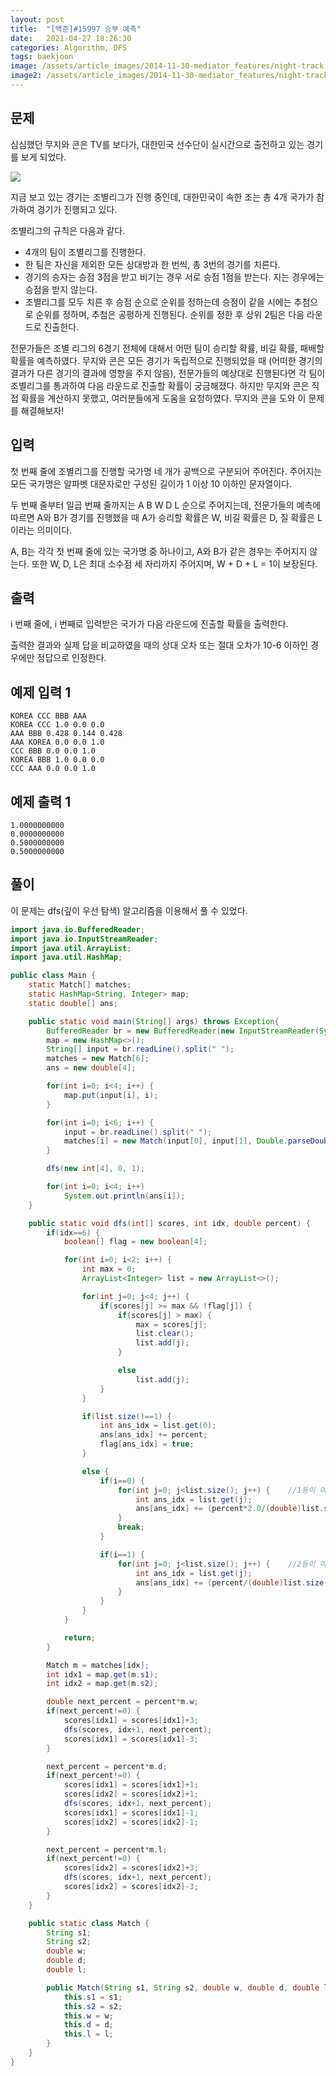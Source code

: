 ```yaml
---
layout: post
title:  "[백준]#15997 승부 예측"
date:   2021-04-27 18:26:30
categories: Algorithm, DFS
tags: baekjoon
image: /assets/article_images/2014-11-30-mediator_features/night-track.JPG
image2: /assets/article_images/2014-11-30-mediator_features/night-track-mobile.JPG
---
```


문제
--------------------

심심했던 무지와 콘은 TV를 보다가, 대한민국 선수단이 실시간으로 출전하고 있는 경기를 보게 되었다.

![](https://upload.acmicpc.net/bb60ed3b-d0a3-4c0e-ae8b-b02f40c870f9/-/preview/)

지금 보고 있는 경기는 조별리그가 진행 중인데, 대한민국이 속한 조는 총 4개 국가가 참가하여 경기가 진행되고 있다.

조별리그의 규칙은 다음과 같다.

- 4개의 팀이 조별리그를 진행한다.
- 한 팀은 자신을 제외한 모든 상대방과 한 번씩, 총 3번의 경기를 치른다.
- 경기의 승자는 승점 3점을 받고 비기는 경우 서로 승점 1점을 받는다. 지는 경우에는 승점을 받지 않는다.
- 조별리그를 모두 치른 후 승점 순으로 순위를 정하는데 승점이 같을 시에는 추첨으로 순위를 정하며, 추첨은 공평하게 진행된다. 순위를 정한 후 상위 2팀은 다음 라운드로 진출한다.

전문가들은 조별 리그의 6경기 전체에 대해서 어떤 팀이 승리할 확률, 비길 확률, 패배할 확률을 예측하였다. 무지와 콘은 모든 경기가 독립적으로 진행되었을 때 (어떠한 경기의 결과가 다른 경기의 결과에 영향을 주지 않음), 전문가들의 예상대로 진행된다면 각 팀이 조별리그를 통과하여 다음 라운드로 진출할 확률이 궁금해졌다. 하지만 무지와 콘은 직접 확률을 계산하지 못했고, 여러분들에게 도움을 요청하였다. 무지와 콘을 도와 이 문제를 해결해보자!

입력
---------------------------

첫 번째 줄에 조별리그를 진행할 국가명 네 개가 공백으로 구분되어 주어진다. 주어지는 모든 국가명은 알파벳 대문자로만 구성된 길이가 1 이상 10 이하인 문자열이다.

두 번째 줄부터 일곱 번째 줄까지는 A B W D L 순으로 주어지는데, 전문가들의 예측에 따르면 A와 B가 경기를 진행했을 때 A가 승리할 확률은 W, 비길 확률은 D, 질 확률은 L이라는 의미이다.

A, B는 각각 첫 번째 줄에 있는 국가명 중 하나이고, A와 B가 같은 경우는 주어지지 않는다. 또한 W, D, L은 최대 소수점 세 자리까지 주어지며, W + D + L = 1이 보장된다.

출력
----------------

i 번째 줄에, i 번째로 입력받은 국가가 다음 라운드에 진출할 확률을 출력한다.

출력한 결과와 실제 답을 비교하였을 때의 상대 오차 또는 절대 오차가 10-6 이하인 경우에만 정답으로 인정한다.

예제 입력 1 
----------------------

```
KOREA CCC BBB AAA
KOREA CCC 1.0 0.0 0.0
AAA BBB 0.428 0.144 0.428
AAA KOREA 0.0 0.0 1.0
CCC BBB 0.0 0.0 1.0
KOREA BBB 1.0 0.0 0.0
CCC AAA 0.0 0.0 1.0
```

예제 출력 1 
------------------------

```
1.0000000000
0.0000000000
0.5000000000
0.5000000000
```

풀이
--------------------------

이 문제는 dfs(깊이 우선 탐색) 알고리즘을 이용해서 풀 수 있었다.

```java
import java.io.BufferedReader;
import java.io.InputStreamReader;
import java.util.ArrayList;
import java.util.HashMap;

public class Main {
    static Match[] matches;
    static HashMap<String, Integer> map;
    static double[] ans;

    public static void main(String[] args) throws Exception{
        BufferedReader br = new BufferedReader(new InputStreamReader(System.in));
        map = new HashMap<>();
        String[] input = br.readLine().split(" ");
        matches = new Match[6];
        ans = new double[4];

        for(int i=0; i<4; i++) {
            map.put(input[i], i);
        }

        for(int i=0; i<6; i++) {
            input = br.readLine().split(" ");
            matches[i] = new Match(input[0], input[1], Double.parseDouble(input[2]), Double.parseDouble(input[3]), Double.parseDouble(input[4]));
        }

        dfs(new int[4], 0, 1);

        for(int i=0; i<4; i++)
            System.out.println(ans[i]);
    }

    public static void dfs(int[] scores, int idx, double percent) {
        if(idx==6) {
            boolean[] flag = new boolean[4];

            for(int i=0; i<2; i++) {
                int max = 0;
                ArrayList<Integer> list = new ArrayList<>();

                for(int j=0; j<4; j++) {
                    if(scores[j] >= max && !flag[j]) {
                        if(scores[j] > max) {
                            max = scores[j];
                            list.clear();
                            list.add(j);
                        }

                        else
                            list.add(j);
                    }
                }

                if(list.size()==1) {
                    int ans_idx = list.get(0);
                    ans[ans_idx] += percent;
                    flag[ans_idx] = true;
                }

                else {
                    if(i==0) {
                        for(int j=0; j<list.size(); j++) {    //1등이 여러명 일때
                            int ans_idx = list.get(j);
                            ans[ans_idx] += (percent*2.0/(double)list.size());
                        }
                        break;
                    }

                    if(i==1) {
                        for(int j=0; j<list.size(); j++) {    //2등이 여러명 일때
                            int ans_idx = list.get(j);
                            ans[ans_idx] += (percent/(double)list.size());
                        }
                    }
                }
            }

            return;
        }

        Match m = matches[idx];
        int idx1 = map.get(m.s1);
        int idx2 = map.get(m.s2);

        double next_percent = percent*m.w;
        if(next_percent!=0) {
            scores[idx1] = scores[idx1]+3;
            dfs(scores, idx+1, next_percent);
            scores[idx1] = scores[idx1]-3;
        }

        next_percent = percent*m.d;
        if(next_percent!=0) {
            scores[idx1] = scores[idx1]+1;
            scores[idx2] = scores[idx2]+1;
            dfs(scores, idx+1, next_percent);
            scores[idx1] = scores[idx1]-1;
            scores[idx2] = scores[idx2]-1;
        }

        next_percent = percent*m.l;
        if(next_percent!=0) {
            scores[idx2] = scores[idx2]+3;
            dfs(scores, idx+1, next_percent);
            scores[idx2] = scores[idx2]-3;
        }
    }

    public static class Match {
        String s1;
        String s2;
        double w;
        double d;
        double l;

        public Match(String s1, String s2, double w, double d, double l) {
            this.s1 = s1;
            this.s2 = s2;
            this.w = w;
            this.d = d;
            this.l = l;
        }
    }
}
```
